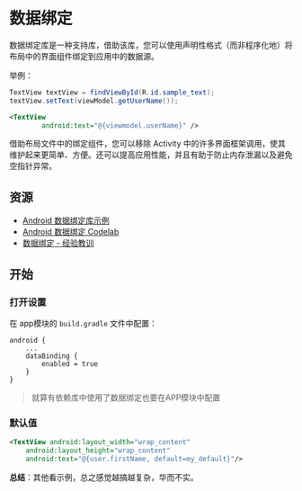 # 数据绑定

数据绑定库是一种支持库，借助该库，您可以使用声明性格式（而非程序化地）将布局中的界面组件绑定到应用中的数据源。

举例：

```java
TextView textView = findViewById(R.id.sample_text);
textView.setText(viewModel.getUserName());
```

```xml
<TextView
        android:text="@{viewmodel.userName}" />
```

借助布局文件中的绑定组件，您可以移除 Activity 中的许多界面框架调用，使其维护起来更简单、方便。还可以提高应用性能，并且有助于防止内存泄漏以及避免空指针异常。

## 资源

- [Android 数据绑定库示例](https://github.com/googlesamples/android-databinding)
- [Android 数据绑定 Codelab](https://codelabs.developers.google.com/codelabs/android-databinding?hl=zh-cn)
- [数据绑定 - 经验教训](https://medium.com/androiddevelopers/data-binding-lessons-learnt-4fd16576b719)

## 开始

### 打开设置

在 app模块的 `build.gradle` 文件中配置：

```
android {
    ...
    dataBinding {
        enabled = true
    }
}
```

> 就算有依赖库中使用了数据绑定也要在APP模块中配置

### 默认值

```xml
<TextView android:layout_width="wrap_content"
    android:layout_height="wrap_content"
    android:text="@{user.firstName, default=my_default}"/>
```

**总结**：其他看示例，总之感觉越搞越复杂，华而不实。